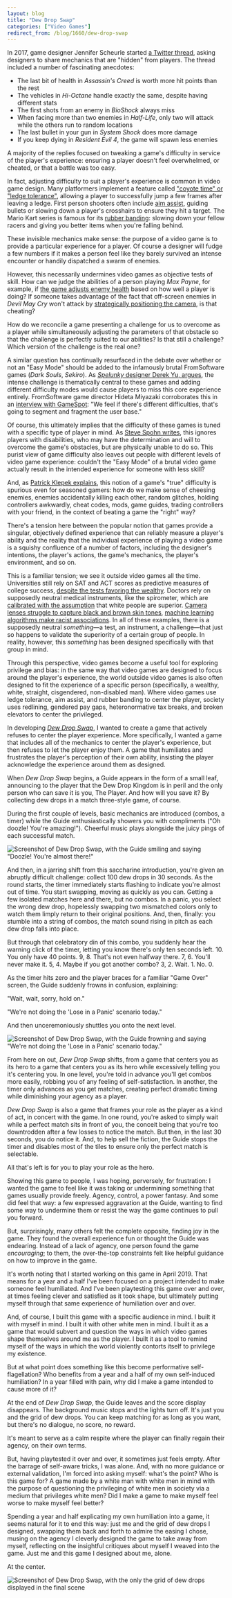 ```yaml
---
layout: blog
title: "Dew Drop Swap"
categories: ["Video Games"]
redirect_from: /blog/1660/dew-drop-swap
---
```


In 2017, game designer Jennifer Scheurle started [a Twitter thread](https://www.polygon.com/2017/9/2/16247112/video-game-developer-secrets), asking designers to share mechanics that are "hidden" from players. The thread included a number of fascinating anecdotes:

- The last bit of health in _Assassin's Creed_ is worth more hit points than the rest
- The vehicles in _Hi-Octane_ handle exactly the same, despite having different stats
- The first shots from an enemy in _BioShock_ always miss
- When facing more than two enemies in _Half-Life_, only two will attack while the others run to random locations
- The last bullet in your gun in _System Shock_ does more damage
- If you keep dying in _Resident Evil 4_, the game will spawn less enemies

A majority of the replies focused on tweaking a game's difficulty in service of the player's experience: ensuring a player doesn't feel overwhelmed, or cheated, or that a battle was too easy.

In fact, adjusting difficulty to suit a player's experience is common in video game design. Many platformers implement a feature called ["coyote time" or "ledge tolerance"](https://developer.amazon.com/blogs/appstore/post/9d2094ed-53cb-4a3a-a5cf-c7f34bca6cd3/coding-imprecise-controls-to-make-them-feel-more-precise), allowing a player to successfully jump a few frames after leaving a ledge. First person shooters often include [aim assist](https://www.quora.com/What-is-aim-assist-in-console-shooters-and-why-is-it-necessary), guiding bullets or slowing down a player's crosshairs to ensure they hit a target. The Mario Kart series is famous for its [rubber banding](http://intrinsicalgorithm.com/post-playem/2007/11/mario-kart-double-dash/): slowing down your fellow racers and giving you better items when you're falling behind.

These invisible mechanics make sense: the purpose of a video game is to provide a particular experience for a player. Of course a designer will fudge a few numbers if it makes a person feel like they barely survived an intense encounter or handily dispatched a swarm of enemies.

However, this necessarily undermines video games as objective tests of skill. How can we judge the abilities of a person playing _Max Payne_, for example, if [the game adjusts enemy health](https://www.destructoid.com/good-idea-bad-idea-dynamic-difficulty-adjustment-70591.phtml) based on how well a player is doing? If someone takes advantage of the fact that off-screen enemies in _Devil May Cry_ won't attack by [strategically positioning the camera](https://steamcommunity.com/app/220440/discussions/0/846944052828932236/), is that cheating?

How do we reconcile a game presenting a challenge for us to overcome as a player while simultaneously adjusting the parameters of that obstacle so that the challenge is perfectly suited to our abilities? Is that still a challenge? Which version of the challenge is the real one?

A similar question has continually resurfaced in the debate over whether or not an "Easy Mode" should be added to the infamously brutal FromSoftware games (_Dark Souls_, _Sekiro_). As [_Spelunky_ designer Derek Yu, argues](https://twitter.com/mossmouth/status/1112450125433958400), the intense challenge is thematically central to these games and adding different difficulty modes would cause players to miss this core experience entirely. FromSoftware game director Hideta Miyazaki corroborates this in an [interview with GameSpot](https://www.gamespot.com/articles/heres-why-dark-souls-bloodborne-and-sekiro-dont-ha/1100-6459827/): "We feel if there's different difficulties, that's going to segment and fragment the user base."

Of course, this ultimately implies that the difficulty of these games is tuned with a specific type of player in mind. As [Steve Spohn writes](https://www.digitaltrends.com/gaming/sekiro-shadows-die-twice-accessiblity-equal-mode/), this ignores players with disabilities, who may have the determination and will to overcome the game's obstacles, but are physically unable to do so. This purist view of game difficulty also leaves out people with different levels of video game experience: couldn't the "Easy Mode" of a brutal video game actually result in the intended experience for someone with less skill?

And, as [Patrick Klepek explains](https://www.vice.com/en/article/vbw9vb/weve-always-made-our-own-easy-modes-sekiro-is-no-exception), this notion of a game's "true" difficulty is spurious even for seasoned gamers: how do we make sense of cheesing enemies, enemies accidentally killing each other, random glitches, holding controllers awkwardly, cheat codes, mods, game guides, trading controllers with your friend, in the context of beating a game the "right" way?

There's a tension here between the popular notion that games provide a singular, objectively defined experience that can reliably measure a player's ability and the reality that the individual experience of playing a video game is a squishy confluence of a number of factors, including the designer's intentions, the player's actions, the game's mechanics, the player's environment, and so on.

This is a familiar tension; we see it outside video games all the time. Universities still rely on SAT and ACT scores as predictive measures of college success, [despite the tests favoring the wealthy](https://www.cnbc.com/2019/10/03/rich-students-get-better-sat-scores-heres-why.html). Doctors rely on supposedly neutral medical instruments, like the spirometer, which are [calibrated with the assumption](https://www.theatlantic.com/health/archive/2014/08/how-racism-creeps-into-medicine/378618/) that white people are superior. [Camera lenses struggle to capture black and brown skin tones](https://www.nytimes.com/2019/04/25/lens/sarah-lewis-racial-bias-photography.html), [machine learning algorithms make racist associations](https://www.theverge.com/2018/1/12/16882408/google-racist-gorillas-photo-recognition-algorithm-ai). In all of these examples, there is a supposedly neutral _something_—a test, an instrument, a challenge—that just so happens to validate the superiority of a certain group of people. In reality, however, this _something_ has been designed specifically with that group in mind.

Through this perspective, video games become a useful tool for exploring privilege and bias: in the same way that video games are designed to focus around the player's experience, the world outside video games is also often designed to fit the experience of a specific person (specifically, a wealthy, white, straight, cisgendered, non-disabled man). Where video games use ledge tolerance, aim assist, and rubber banding to center the player, society uses redlining, gendered pay gaps, heteronormative tax breaks, and broken elevators to center the privileged.

In developing [_Dew Drop Swap_](https://loganfranken.itch.io/dew-drop-swap), I wanted to create a game that actively refuses to center the player experience. More specifically, I wanted a game that includes all of the mechanics to center the player's experience, but then refuses to let the player enjoy them. A game that humiliates and frustrates the player's perception of their own ability, insisting the player acknowledge the experience around them as designed.

When _Dew Drop Swap_ begins, a Guide appears in the form of a small leaf, announcing to the player that the Dew Drop Kingdom is in peril and the only person who can save it is you, The Player. And how will you save it? By collecting dew drops in a match three-style game, of course.

During the first couple of levels, basic mechanics are introduced (combos, a timer) while the Guide enthusiastically showers you with compliments ("Oh doozle! You're amazing!"). Cheerful music plays alongside the juicy pings of each successful match.

![Screenshot of Dew Drop Swap, with the Guide smiling and saying "Doozle! You're almost there!"](/blog/images/dew_drop_swap_01-2.png)

And then, in a jarring shift from this saccharine introduction, you're given an abruptly difficult challenge: collect 100 dew drops in 30 seconds. As the round starts, the timer immediately starts flashing to indicate you're almost out of time. You start swapping, moving as quickly as you can. Getting a few isolated matches here and there, but no combos. In a panic, you select the wrong dew drop, hopelessly swapping two mismatched colors only to watch them limply return to their original positions. And, then, finally: you stumble into a string of combos, the match sound rising in pitch as each dew drop falls into place.

But through that celebratory din of this combo, you suddenly hear the warning click of the timer, letting you know there's only ten seconds left. 10. You only have 40 points. 9, 8. That's not even halfway there. 7, 6. You'll never make it. 5, 4. Maybe if you got another combo? 3, 2. Wait. 1. No. 0.

As the timer hits zero and the player braces for a familiar "Game Over" screen, the Guide suddenly frowns in confusion, explaining:

"Wait, wait, sorry, hold on."

"We're not doing the 'Lose in a Panic' scenario today."

And then unceremoniously shuttles you onto the next level.

![Screenshot of Dew Drop Swap, with the Guide frowning and saying "We're not doing the 'Lose in a Panic' scenario today."](/blog/images/dew_drop_swap_02.png)

From here on out, _Dew Drop Swap_ shifts, from a game that centers you as its hero to a game that centers you as its hero while excessively telling you it's centering you. In one level, you're told in advance you'll get combos more easily, robbing you of any feeling of self-satisfaction. In another, the timer only advances as you get matches, creating perfect dramatic timing while diminishing your agency as a player.

_Dew Drop Swap_ is also a game that frames your role as the player as a kind of act, in concert with the game. In one round, you're asked to simply wait while a perfect match sits in front of you, the conceit being that you're too downtrodden after a few losses to notice the match. But then, in the last 30 seconds, you do notice it. And, to help sell the fiction, the Guide stops the timer and disables most of the tiles to ensure only the perfect match is selectable.

All that's left is for you to play your role as the hero.

Showing this game to people, I was hoping, perversely, for frustration: I wanted the game to feel like it was taking or undermining something that games usually provide freely. Agency, control, a power fantasy. And some did feel that way: a few expressed aggravation at the Guide, wanting to find some way to undermine them or resist the way the game continues to pull you forward.

But, surprisingly, many others felt the complete opposite, finding joy in the game. They found the overall experience fun or thought the Guide was endearing. Instead of a lack of agency, one person found the game _encouraging_; to them, the over-the-top constraints felt like helpful guidance on how to improve in the game.

It's worth noting that I started working on this game in April 2019. That means for a year and a half I've been focused on a project intended to make someone feel humiliated. And I've been playtesting this game over and over, at times feeling clever and satisfied as it took shape, but ultimately putting myself through that same experience of humiliation over and over.

And, of course, I built this game with a specific audience in mind. I built it with myself in mind. I built it with other white men in mind. I built it as a game that would subvert and question the ways in which video games shape themselves around me as the player. I built it as a tool to remind myself of the ways in which the world violently contorts itself to privilege my existence.

But at what point does something like this become performative self-flagellation? Who benefits from a year and a half of my own self-induced humiliation? In a year filled with pain, why did I make a game intended to cause more of it?

At the end of _Dew Drop Swap_, the Guide leaves and the score display disappears. The background music stops and the lights turn off. It's just you and the grid of dew drops. You can keep matching for as long as you want, but there's no dialogue, no score, no reward.

It's meant to serve as a calm respite where the player can finally regain their agency, on their own terms.

But, having playtested it over and over, it sometimes just feels empty. After the barrage of self-aware tricks, I was alone. And, with no more guidance or external validation, I'm forced into asking myself: what's the point? Who is this game for? A game made by a white man with white men in mind with the purpose of questioning the privileging of white men in society via a medium that privileges white men? Did I make a game to make myself feel worse to make myself feel better?

Spending a year and half explicating my own humiliation into a game, it seems natural for it to end this way: just me and the grid of dew drops I designed, swapping them back and forth to admire the easing I chose, musing on the agency I cleverly designed the game to take away from myself, reflecting on the insightful critiques about myself I weaved into the game. Just me and this game I designed about me, alone.

At the center.

![Screenshot of Dew Drop Swap, with the only the grid of dew drops displayed in the final scene](/blog/images/dew_drop_swap_03.png)
